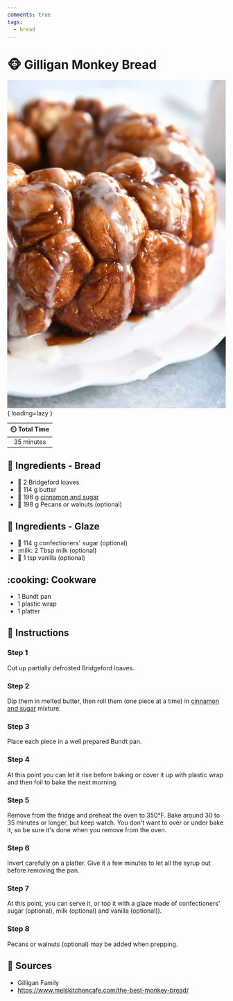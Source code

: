 ```yaml
---
comments: true
tags:
  - bread
---
```

# :monkey_face: Gilligan Monkey Bread

![Gilligan Monkey Bread][1]{ loading=lazy }

| :timer_clock: Total Time |
|:-----------------------: |
| 35 minutes |

## :salt: Ingredients - Bread

- :bread: 2 Bridgeford loaves
- :butter: 114 g butter
- :candy: 198 g [cinnamon and sugar][2]
- :chestnut: 198 g Pecans or walnuts (optional)

## :salt: Ingredients - Glaze

- :candy: 114 g confectioners' sugar (optional)
- :milk: 2 Tbsp milk (optional)
- :icecream: 1 tsp vanilla (optional)

## :cooking: Cookware

- 1 Bundt pan
- 1 plastic wrap
- 1 platter

## :pencil: Instructions

### Step 1

Cut up partially defrosted Bridgeford loaves.

### Step 2

Dip them in melted butter, then roll them (one piece at a time) in [cinnamon and sugar][2] mixture.

### Step 3

Place each piece in a well prepared Bundt pan.

### Step 4

At this point you can let it rise before baking or cover it up with plastic wrap and then foil to bake the next morning.

### Step 5

Remove from the fridge and preheat the oven to 350°F. Bake around 30 to 35 minutes or longer, but keep watch. You don't
want to over or under bake it, so be sure it's done when you remove from the oven.

### Step 6

Invert carefully on a platter. Give it a few minutes to let all the syrup out before removing the pan.

### Step 7

At this point, you can serve it, or top it with a glaze made of confectioners' sugar (optional), milk (optional) and
vanilla (optional)).

### Step 8

Pecans or walnuts (optional) may be added when prepping.

## :link: Sources

- Gilligan Family
- <https://www.melskitchencafe.com/the-best-monkey-bread/>

[1]: <../assets/images/gilligan-monkey-bread.png>
[2]: <../ingredients/seasonings/cinnamon-sugar.md>
